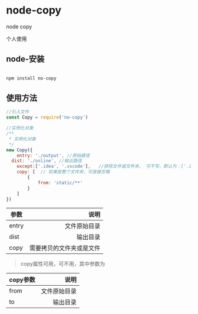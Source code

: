 # node-copy
node copy

个人使用

## node-安装
```javascript

npm install no-copy

```
## 使用方法

```javascript
//引入文件
const Copy = require('no-copy')

//实例化对象
/**
 * 实例化对象
 */
new Copy({
	entry: './output', //原始路径
  dist: './online', //输出路径
	except:['.idea', '.vscode'],   //排除文件或文件夹， 可不写，默认为：['.idea', '.vscode', '.gitignore', 'node_modules', '.map']
	copy: [  // 如果是整个文件夹，可直接忽略
		{
			from: 'static/**'
		}
	]
})
```

| 参数| 说明  |
| --- |-------------:|
| entry | 文件原始目录 |
| dist | 输出目录 |
| copy | 需要拷贝的文件夹或是文件 |


>copy属性可用，可不用，其中参数为

| copy参数| 说明  |
| --- |-------------:|
| from | 文件原始目录 |
| to | 输出目录 |